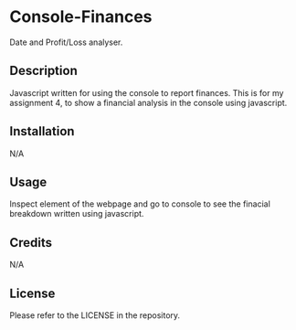 # Console-Finances
Date and Profit/Loss analyser.

## Description
Javascript written for using the console to report finances. This is for my assignment 4, to show a financial analysis in the console using javascript.

## Installation

N/A
## Usage
Inspect element of the webpage and go to console to see the finacial breakdown written using javascript.

## Credits

N/A

## License

Please refer to the LICENSE in the repository.
